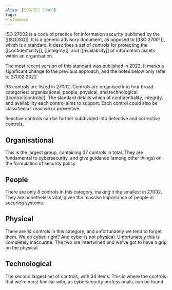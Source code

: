 ```yaml
---
alias: [ISO/IEC 27002]
tags:
- standard
---
```

ISO 27002 is a code of practice for information security published by the [[ISO|ISO]]. It is a generic advisory document, as opposed to [[ISO 27001]], which is a standard. It describes a set of controls for protecting the [[confidentiality]], [[integrity]], and [[availability]] of information assets within an organisation. 

The most recent version of this standard was published in 2022. It marks a significant change to the previous approach, and the notes below only refer to 27002:2022

93 controls are listed in 27002. Controls are organised into four broad categories: organisational, people, physical, and technological [[control|controls]]. The standard details which of confidentiality, integrity, and availability each control aims to support. Each control could also be classified as reactive or preventive.

Reactive controls can be further subdivided into detective and corrective controls.

## Organisational
This is the largest group, containing 37 controls in total. They are fundamental to cybersecurity, and give guidance (among other things) on the formulation of security policy

## People
There are only 8 controls in this category, making it the smallest in 27002. They are nonetheless vital, given the massive importance of people in securing systems.

## Physical
There are 14 controls in this category, and unfortunately we tend to forget them. We do cyber, right? And cyber is not physical. Unfortunately this is completely inaccurate. The two are intertwined and we've got to have a grip on the physical

## Technological
The second largest set of controls, with 34 items. This is where the controls that we're most familiar with, as cybersecurity professionals, can be found